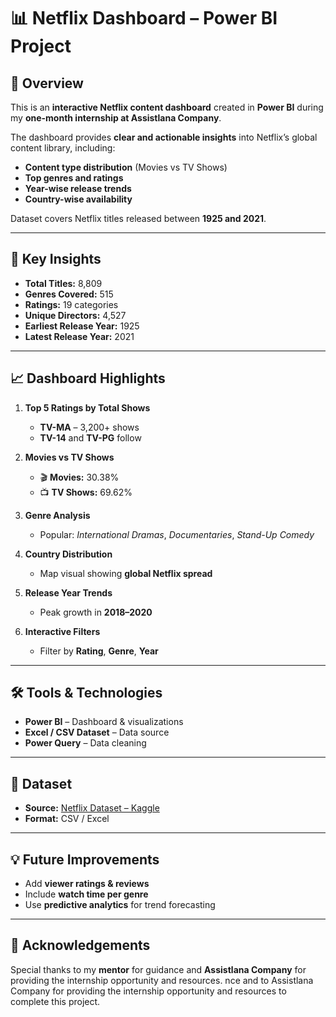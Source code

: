 # 📊 **Netflix Dashboard – Power BI Project**

## 📌 **Overview**
This is an **interactive Netflix content dashboard** created in **Power BI** during my **one-month internship at Assistlana Company**.

The dashboard provides **clear and actionable insights** into Netflix’s global content library, including:
- **Content type distribution** (Movies vs TV Shows)
- **Top genres and ratings**
- **Year-wise release trends**
- **Country-wise availability**

Dataset covers Netflix titles released between **1925 and 2021**.

---

## 🎯 **Key Insights**
- **Total Titles:** 8,809
- **Genres Covered:** 515
- **Ratings:** 19 categories
- **Unique Directors:** 4,527
- **Earliest Release Year:** 1925
- **Latest Release Year:** 2021

---

## 📈 **Dashboard Highlights**
1. **Top 5 Ratings by Total Shows**
   - **TV-MA** – 3,200+ shows
   - **TV-14** and **TV-PG** follow

2. **Movies vs TV Shows**
   - 🎬 **Movies:** 30.38%
   - 📺 **TV Shows:** 69.62%

3. **Genre Analysis**
   - Popular: *International Dramas*, *Documentaries*, *Stand-Up Comedy*

4. **Country Distribution**
   - Map visual showing **global Netflix spread**

5. **Release Year Trends**
   - Peak growth in **2018–2020**

6. **Interactive Filters**
   - Filter by **Rating**, **Genre**, **Year**

---

## 🛠 **Tools & Technologies**
- **Power BI** – Dashboard & visualizations
- **Excel / CSV Dataset** – Data source
- **Power Query** – Data cleaning

---

## 📂 **Dataset**
- **Source:** [Netflix Dataset – Kaggle](https://www.kaggle.com/shivamb/netflix-shows)
- **Format:** CSV / Excel

---

## 💡 **Future Improvements**
- Add **viewer ratings & reviews**
- Include **watch time per genre**
- Use **predictive analytics** for trend forecasting

---

## 🙌 **Acknowledgements**
Special thanks to my **mentor** for guidance and **Assistlana Company** for providing the internship opportunity and resources.
nce and to Assistlana Company for providing the internship opportunity and resources to complete this project.
